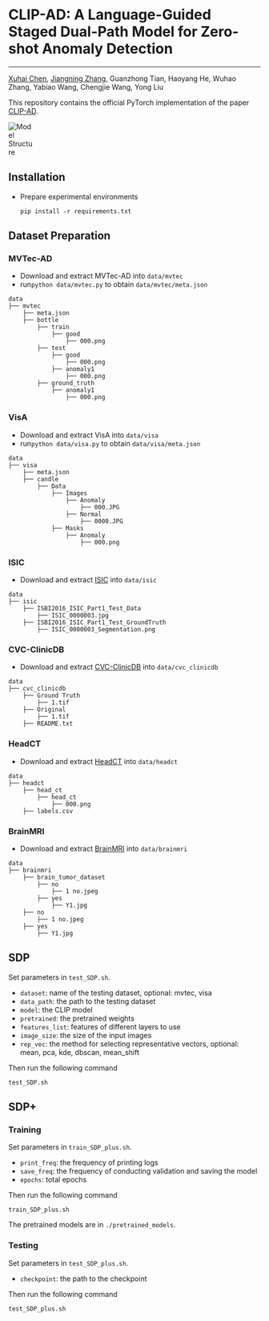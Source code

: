 # CLIP-AD: A Language-Guided Staged Dual-Path Model for Zero-shot Anomaly Detection

---
[Xuhai Chen](https://bychelsea.github.io/xuhaichen.github.io/), [Jiangning Zhang](https://zhangzjn.github.io/), Guanzhong Tian, Haoyang He, Wuhao Zhang, Yabiao Wang, Chengjie Wang, Yong Liu

This repository contains the official PyTorch implementation of the paper [CLIP-AD](https://arxiv.org/abs/2311.00453).

<img src="illustration/clipad.png" alt="Model Structure" style="max-width: 50px; height: auto;">

## Installation

- Prepare experimental environments

  ```shell
  pip install -r requirements.txt
  ```
  
## Dataset Preparation 
### MVTec-AD
- Download and extract MVTec-AD into `data/mvtec`
- run`python data/mvtec.py` to obtain `data/mvtec/meta.json`
```
data
├── mvtec
    ├── meta.json
    ├── bottle
        ├── train
            ├── good
                ├── 000.png
        ├── test
            ├── good
                ├── 000.png
            ├── anomaly1
                ├── 000.png
        ├── ground_truth
            ├── anomaly1
                ├── 000.png
```

### VisA
- Download and extract VisA into `data/visa`
- run`python data/visa.py` to obtain `data/visa/meta.json`
```
data
├── visa
    ├── meta.json
    ├── candle
        ├── Data
            ├── Images
                ├── Anomaly
                    ├── 000.JPG
                ├── Normal
                    ├── 0000.JPG
            ├── Masks
                ├── Anomaly
                    ├── 000.png
```

### ISIC
- Download and extract [ISIC](https://challenge.isic-archive.com/data/) into `data/isic`
```
data
├── isic
    ├── ISBI2016_ISIC_Part1_Test_Data
        ├── ISIC_0000003.jpg
    ├── ISBI2016_ISIC_Part1_Test_GroundTruth
        ├── ISIC_0000003_Segmentation.png
```

### CVC-ClinicDB
- Download and extract [CVC-ClinicDB](https://datasetninja.com/cvc-612) into `data/cvc_clinicdb`
```
data
├── cvc_clinicdb
    ├── Ground Truth
        ├── 1.tif
    ├── Original
        ├── 1.tif
    ├── README.txt
```

### HeadCT
- Download and extract [HeadCT](https://www.kaggle.com/datasets/felipekitamura/head-ct-hemorrhage) into `data/headct`
```
data
├── headct
    ├── head_ct
        ├── head_ct
            ├── 000.png
    ├── labels.csv
```

### BrainMRI
- Download and extract [BrainMRI](https://www.kaggle.com/datasets/masoudnickparvar/brain-tumor-mri-dataset) into `data/brainmri`
```
data
├── brainmri
    ├── brain_tumor_dataset
        ├── no
            ├── 1 no.jpeg
        ├── yes
            ├── Y1.jpg
    ├── no
        ├── 1 no.jpeg
    ├── yes
        ├── Y1.jpg
```

## SDP
Set parameters in `test_SDP.sh`.
- `dataset`: name of the testing dataset, optional: mvtec, visa
- `data_path`: the path to the testing dataset
- `model`: the CLIP model
- `pretrained`: the pretrained weights
- `features_list`: features of different layers to use
- `image_size`: the size of the input images
- `rep_vec`: the method for selecting representative vectors, optional: mean, pca, kde, dbscan, mean_shift

Then run the following command
  ```shell
  test_SDP.sh
  ```

## SDP+
### Training
Set parameters in `train_SDP_plus.sh`.
- `print_freq`: the frequency of printing logs
- `save_freq`: the frequency of conducting validation and saving the model
- `epochs`: total epochs

Then run the following command
  ```shell
  train_SDP_plus.sh
  ```

The pretrained models are in `./pretrained_models`.

### Testing
Set parameters in `test_SDP_plus.sh`.
- `checkpoint`: the path to the checkpoint

Then run the following command
  ```shell
  test_SDP_plus.sh
  ```

